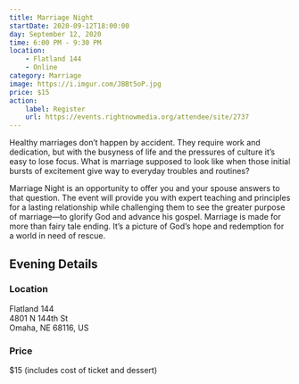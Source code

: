 ```yaml
---
title: Marriage Night
startDate: 2020-09-12T18:00:00
day: September 12, 2020
time: 6:00 PM - 9:30 PM
location: 
    - Flatland 144
    - Online
category: Marriage
image: https://i.imgur.com/JBBt5oP.jpg
price: $15
action:
    label: Register
    url: https://events.rightnowmedia.org/attendee/site/2737
---
```


Healthy marriages don’t happen by accident. They require work and dedication, but with the busyness of<!--more--> life and the pressures of culture it’s easy to lose focus. What is marriage supposed to look like when those initial bursts of excitement give way to everyday troubles and routines?

Marriage Night is an opportunity to offer you and your spouse answers to that question. The event will provide you with expert teaching and principles for a lasting relationship while challenging them to see the greater purpose of marriage—to glorify God and advance his gospel. Marriage is made for more than fairy tale ending. It’s a picture of God’s hope and redemption for a world in need of rescue.

## Evening Details

### Location

Flatland 144<br />
4801 N 144th St<br />
Omaha, NE 68116, US

### Price

$15 (includes cost of ticket and dessert)
